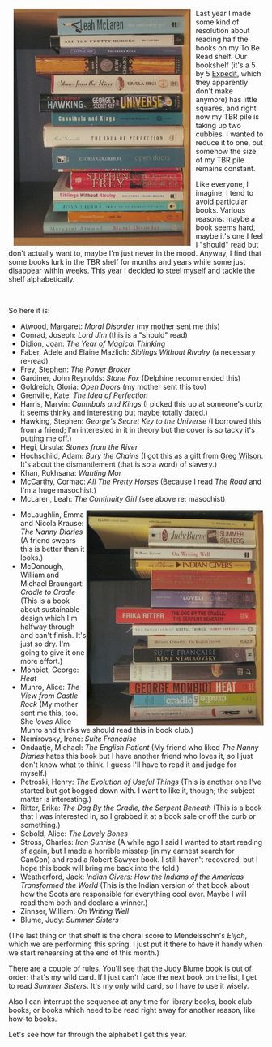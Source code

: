 <!--
.. title: My To-Be-Read Shelf
.. date: 2011-02-19 20:55:57
.. author: Amy Brown
-->

<img src="/images/amy/books/tbr1.jpg" alt="To Be Read Shelf - 1" 
	  align=left hspace=10 />

Last year I made some kind of resolution about reading half the books on my To
Be Read shelf. Our bookshelf (it's a 5 by 5 <a
href="http://www.ikea.com/ca/en/catalog/products/80156281">Expedit</a>, which
they apparently don't make anymore) has little squares, and right now my TBR
pile is taking up two cubbies. I wanted to reduce it to one, but somehow the
size of my TBR pile remains constant.

Like everyone, I imagine, I tend to avoid particular books. Various reasons:
maybe a book seems hard, maybe it's one I feel I "should" read but don't
actually want to, maybe I'm just never in the mood. Anyway, I find that some
books lurk in the TBR shelf for months and years while some just disappear
within weeks.  This year I decided to steel myself and tackle the shelf
alphabetically.

<br clear="both"/>

So here it is:

- Atwood, Margaret: *Moral Disorder* (my mother sent me this)
- Conrad, Joseph: *Lord Jim* (this is a "should" read)
- Didion, Joan: *The Year of Magical Thinking*
- Faber, Adele and Elaine Mazlich: *Siblings Without Rivalry* (a 
  necessary re-read)
- Frey, Stephen: *The Power Broker*
- Gardiner, John Reynolds: *Stone Fox* (Delphine recommended this)
- Goldreich, Gloria: *Open Doors* (my mother sent this too)
- Grenville, Kate: *The Idea of Perfection*
- Harris, Marvin: *Cannibals and Kings* (I picked this up at someone's curb;
  it seems thinky and interesting but maybe totally dated.)
- Hawking, Stephen: *George's Secret Key to the Universe* (I borrowed this
  from a friend; I'm interested in it in theory but the cover is so tacky
  it's putting me off.)
- Hegi, Ursula: *Stones from the River*
- Hochschild, Adam: *Bury the Chains* (I got this as a gift from 
  <a href="http://www.third-bit.com/">Greg Wilson</a>. It's about
  the dismantlement (that is *so* a word) of slavery.)
- Khan, Rukhsana: *Wanting Mor*
- McCarthy, Cormac: *All The Pretty Horses* (Because I read *The Road*
  and I'm a huge masochist.)
- McLaren, Leah: *The Continuity Girl* (see above re: masochist)

<img src="/images/amy/books/tbr2.jpg" alt="To Be Read Shelf - 2" 
     align="right" />

- McLaughlin, Emma and Nicola Krause: *The Nanny Diaries* (A friend
  swears this is better than it looks.) 
- McDonough, William and Michael Braungart: *Cradle to Cradle* (This is
  a book about sustainable design which I'm halfway through and can't finish.
  It's just so dry. I'm going to give it one more effort.)
- Monbiot, George: *Heat*
- Munro, Alice: *The View from Castle Rock* (My mother sent me this, too.
  She *loves* Alice Munro and thinks we should read this in book
  club.)
- Nemirovsky, Irene: *Suite Francaise*
- Ondaatje, Michael: *The English Patient* (My friend who liked *The Nanny
  Diaries* hates this book but I have another friend who loves it, so I just
  don't know what to think. I guess I'll have to read it and judge for myself.)
- Petroski, Henry: *The Evolution of Useful Things* (This is another one I've
  started but got bogged down with. I want to like it, though; the subject
  matter is interesting.)
- Ritter, Erika: *The Dog By the Cradle, the Serpent Beneath* (This is a book
  that I was interested in, so I grabbed it at a book sale or off the curb
  or something.)
- Sebold, Alice: *The Lovely Bones*
- Stross, Charles: *Iron Sunrise* (A while ago I said I wanted to start
  reading sf again, but I made a horrible misstep (in my earnest search for 
  CanCon) and read a Robert Sawyer book. I still haven't recovered, but I
  hope this book will bring me back into the fold.)
- Weatherford, Jack: *Indian Givers: How the Indians of the Americas 
  Transformed the World* (This is the Indian version of that book about how
  the Scots are responsible for everything cool ever. Maybe I will read them
  both and declare a winner.)
- Zinnser, William: *On Writing Well*
- Blume, Judy: *Summer Sisters*

(The last thing on that shelf is the choral score to Mendelssohn's *Elijah*,
which we are performing this spring. I just put it there to have it handy
when we start rehearsing at the end of this month.)

There are a couple of rules. You'll see that the Judy Blume book is out
of order: that's my wild card. If I just can't face the next book on
the list, I get to read *Summer Sisters*. It's my only wild card, so
I have to use it wisely.

Also I can interrupt the sequence at any time for library books, book club
books, or books which need to be read right away for another reason, like
how-to books.

Let's see how far through the alphabet I get this year.

